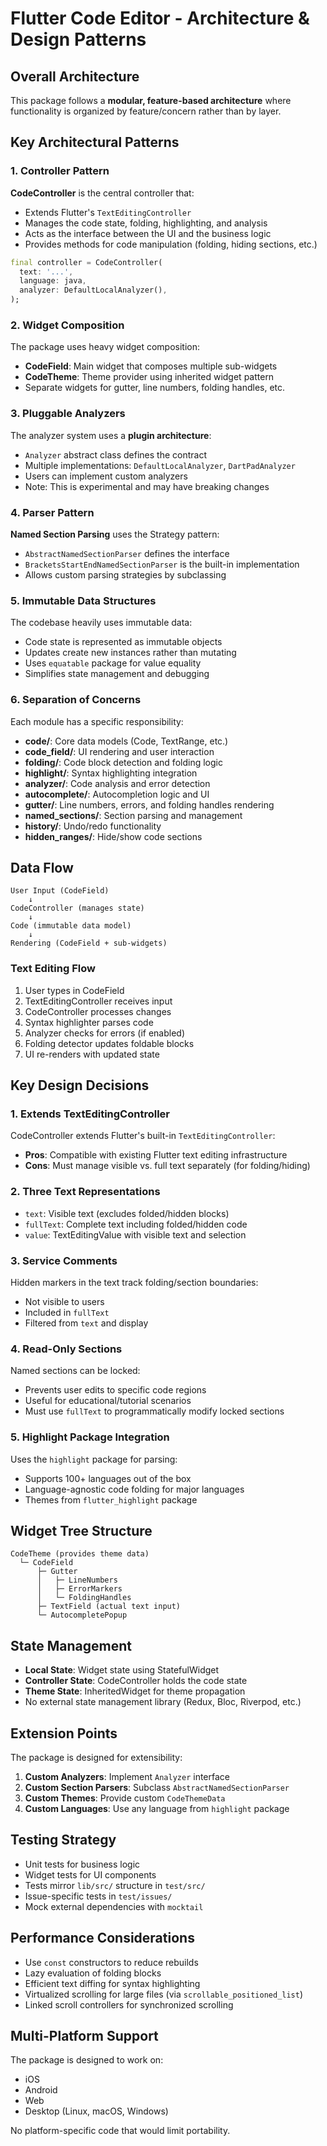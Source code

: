 # Flutter Code Editor - Architecture & Design Patterns

## Overall Architecture

This package follows a **modular, feature-based architecture** where functionality is organized by feature/concern rather than by layer.

## Key Architectural Patterns

### 1. Controller Pattern

**CodeController** is the central controller that:
- Extends Flutter's `TextEditingController`
- Manages the code state, folding, highlighting, and analysis
- Acts as the interface between the UI and the business logic
- Provides methods for code manipulation (folding, hiding sections, etc.)

```dart
final controller = CodeController(
  text: '...',
  language: java,
  analyzer: DefaultLocalAnalyzer(),
);
```

### 2. Widget Composition

The package uses heavy widget composition:
- **CodeField**: Main widget that composes multiple sub-widgets
- **CodeTheme**: Theme provider using inherited widget pattern
- Separate widgets for gutter, line numbers, folding handles, etc.

### 3. Pluggable Analyzers

The analyzer system uses a **plugin architecture**:
- `Analyzer` abstract class defines the contract
- Multiple implementations: `DefaultLocalAnalyzer`, `DartPadAnalyzer`
- Users can implement custom analyzers
- Note: This is experimental and may have breaking changes

### 4. Parser Pattern

**Named Section Parsing** uses the Strategy pattern:
- `AbstractNamedSectionParser` defines the interface
- `BracketsStartEndNamedSectionParser` is the built-in implementation
- Allows custom parsing strategies by subclassing

### 5. Immutable Data Structures

The codebase heavily uses immutable data:
- Code state is represented as immutable objects
- Updates create new instances rather than mutating
- Uses `equatable` package for value equality
- Simplifies state management and debugging

### 6. Separation of Concerns

Each module has a specific responsibility:

- **code/**: Core data models (Code, TextRange, etc.)
- **code_field/**: UI rendering and user interaction
- **folding/**: Code block detection and folding logic
- **highlight/**: Syntax highlighting integration
- **analyzer/**: Code analysis and error detection
- **autocomplete/**: Autocompletion logic and UI
- **gutter/**: Line numbers, errors, and folding handles rendering
- **named_sections/**: Section parsing and management
- **history/**: Undo/redo functionality
- **hidden_ranges/**: Hide/show code sections

## Data Flow

```
User Input (CodeField)
    ↓
CodeController (manages state)
    ↓
Code (immutable data model)
    ↓
Rendering (CodeField + sub-widgets)
```

### Text Editing Flow

1. User types in CodeField
2. TextEditingController receives input
3. CodeController processes changes
4. Syntax highlighter parses code
5. Analyzer checks for errors (if enabled)
6. Folding detector updates foldable blocks
7. UI re-renders with updated state

## Key Design Decisions

### 1. Extends TextEditingController

CodeController extends Flutter's built-in `TextEditingController`:
- **Pros**: Compatible with existing Flutter text editing infrastructure
- **Cons**: Must manage visible vs. full text separately (for folding/hiding)

### 2. Three Text Representations

- `text`: Visible text (excludes folded/hidden blocks)
- `fullText`: Complete text including folded/hidden code
- `value`: TextEditingValue with visible text and selection

### 3. Service Comments

Hidden markers in the text track folding/section boundaries:
- Not visible to users
- Included in `fullText`
- Filtered from `text` and display

### 4. Read-Only Sections

Named sections can be locked:
- Prevents user edits to specific code regions
- Useful for educational/tutorial scenarios
- Must use `fullText` to programmatically modify locked sections

### 5. Highlight Package Integration

Uses the `highlight` package for parsing:
- Supports 100+ languages out of the box
- Language-agnostic code folding for major languages
- Themes from `flutter_highlight` package

## Widget Tree Structure

```
CodeTheme (provides theme data)
  └─ CodeField
      ├─ Gutter
      │   ├─ LineNumbers
      │   ├─ ErrorMarkers
      │   └─ FoldingHandles
      ├─ TextField (actual text input)
      └─ AutocompletePopup
```

## State Management

- **Local State**: Widget state using StatefulWidget
- **Controller State**: CodeController holds the code state
- **Theme State**: InheritedWidget for theme propagation
- No external state management library (Redux, Bloc, Riverpod, etc.)

## Extension Points

The package is designed for extensibility:

1. **Custom Analyzers**: Implement `Analyzer` interface
2. **Custom Section Parsers**: Subclass `AbstractNamedSectionParser`
3. **Custom Themes**: Provide custom `CodeThemeData`
4. **Custom Languages**: Use any language from `highlight` package

## Testing Strategy

- Unit tests for business logic
- Widget tests for UI components
- Tests mirror `lib/src/` structure in `test/src/`
- Issue-specific tests in `test/issues/`
- Mock external dependencies with `mocktail`

## Performance Considerations

- Use `const` constructors to reduce rebuilds
- Lazy evaluation of folding blocks
- Efficient text diffing for syntax highlighting
- Virtualized scrolling for large files (via `scrollable_positioned_list`)
- Linked scroll controllers for synchronized scrolling

## Multi-Platform Support

The package is designed to work on:
- iOS
- Android  
- Web
- Desktop (Linux, macOS, Windows)

No platform-specific code that would limit portability.
